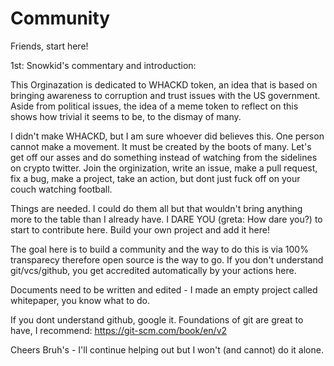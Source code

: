 # Community
Friends, start here!

1st: Snowkid's commentary and introduction:

This Orginazation is dedicated to WHACKD token, an idea that is based on bringing awareness to corruption and trust issues with the US government. Aside from political issues, the idea of a meme token to reflect on this shows how trivial it seems to be, to the dismay of many. 

I didn't make WHACKD, but I am sure whoever did believes this. One person cannot make a movement. It must be created by the boots of many. Let's get off our asses and do something instead of watching from the sidelines on crypto twitter. Join the orginization, write an issue, make a pull request, fix a bug, make a project, take an action, but dont just fuck off on your couch watching football. 

Things are needed. I could do them all but that wouldn't bring anything more to the table than I already have. I DARE YOU (greta: How dare you?) to start to contribute here. Build your own project and add it here! 

The goal here is to build a community and the way to do this is via 100% transparecy therefore open source is the way to go. If you don't understand git/vcs/github, you get accredited automatically by your actions here. 

Documents need to be written and edited - I made an empty project called whitepaper, you know what to do.

If you dont understand github, google it. Foundations of git are great to have, I recommend: https://git-scm.com/book/en/v2

Cheers Bruh's - I'll continue helping out but I won't (and cannot) do it alone.
